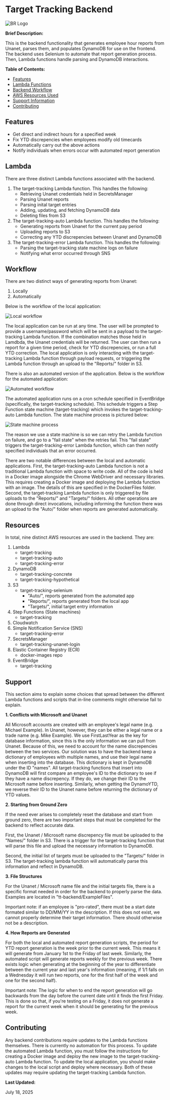 # Target Tracking Backend

![BR Logo](../images/ByteRatio_Logo.png)

**Brief Description:**

This is the backend functionality that generates employee hour reports from Unanet, parses them, and populates DynamoDB for use on the frontend. The backend uses Selenium to automate that report generation process. Then, Lambda functions handle parsing and DynamoDB interactions.

**Table of Contents:**

- [Features](#features)
- [Lambda Functions](lambda)
- [Backend Workflow](#workflow)
- [AWS Resources Used](#resources)
- [Support Information](#support)
- [Contributing](#contributing)

## Features

-   Get direct and indirect hours for a specified week
-   Fix YTD discrepencies when employees modify old timecards
-   Automatically carry out the above actions
-   Notify individuals when errors occur with automated report generation

## Lambda

There are three distinct Lambda functions associated with the backend.

1. The target-tracking Lambda function. This handles the following:
    - Retrieving Unanet credentials held in SecretsManager
    - Parsing Unanet reports
    - Parsing inital target entries
    - Adding, updating, and fetching DynamoDB data
    - Deleting files from S3
2. The target-tracking-auto Lambda function. This handles the following:
    - Generating reports from Unanet for the current pay period
    - Uploading reports to S3
    - Correcting any YTD discrepencies between Unanet and DynamoDB
3. The target-tracking-error Lambda function. This handles the following:
    - Parsing the target-tracking state machine logs on failure
    - Notifying what error occurred through SNS

## Workflow

There are two distinct ways of generating reports from Unanet:
1. Locally
2. Automatically

Below is the workflow of the local application:

![Local workflow](../images/BR2025_Local.png)

The local application can be run at any time. The user will be prompted to provide a username/password which will be sent in a payload to the target-tracking Lambda function. If the combination matches those held in Lamdbda, the Unanet credentials will be returned. The user can then run a report for a given time period, check for YTD discrepencies, or run a full YTD correction. The local application is only interacting with the target-tracking Lambda function through payload requests, or triggering the Lambda function through an upload to the "Reports/" folder in S3.

There is also an automated version of the application. Below is the workflow for the automated application:

![Automated workflow](../images/BR2025_Auto.png)

The automated application runs on a cron schedule specified in EventBridge (specifically, the target-tracking schedule). This schedule triggers a Step Function state machine (target-tracking) which invokes the target-tracking-auto Lambda function. The state machine process is pictured below:

![State machine process](../images/BR2025_StateMachine.png)

The reason we use a state machine is so we can retry the Lambda function on failure, and go to a "fail state" when the retries fail. This "fail state" triggers the target-tracking-error Lambda function, which can then notify specified individuals that an error occurred.

There are two notable differences between the local and automatic applications. First, the target-tracking-auto Lambda function is not a traditional Lambda function with space to write code. All of the code is held in a Docker image alongside the Chrome WebDriver and necessary libraries. This requires creating a Docker image and deploying the Lambda function with an image. The details of this are specified in the DockerFiles folder. Second, the target-tracking Lambda function is only triggered by file uploads to the "Reports/" and "Targets/" folders. All other operations are done through direct invocations, including informing the function there was an upload to the "Auto/" folder when reports are generated automatically.

## Resources

In total, nine distinct AWS resources are used in the backend. They are:
1. Lambda
    - target-tracking
    - target-tracking-auto
    - target-tracking-error
2. DynamoDB
    - target-tracking-concrete
    - target-tracking-hypothetical
3. S3
    - target-tracking-selenium
        - "Auto/", reports generated from the automated app
        - "Reports/", reports generated from the local app
        - "Targets/", initial target entry information
4. Step Functions (State machines)
    - target-tracking
5. Cloudwatch
6. Simple Notification Service (SNS)
    - target-tracking-error
7. SecretsManager
    - target-tracking-unanet-login
8. Elastic Container Registry (ECR)
    - docker-images repo
9. EventBridge
    - target-tracking

## Support

This section aims to explain some choices that spread between the different Lambda functions and scripts that in-line comments might otherwise fail to explain.

**1. Conflicts with Microsoft and Unanet**

All Microsoft accounts are created with an employee's legal name (e.g. Michael Example). In Unanet, however, they can be either a legal name or a trade name (e.g. Mike Example). We use FirstLastYear as the key for database information, since this is the only information we can pull from Unanet. Because of this, we need to account for the name discrepencies between the two services. Our solution was to have the backend keep a dictionary of employees with multiple names, and use their legal name when inserting into the database. This dictionary is kept in DynamoDB under the ID "names". All target-tracking functions that insert into DynamoDB will first compare an employee's ID to the dictionary to see if they have a name discrepency. If they do, we change their ID to the Microsoft name before inserting. Similarly, when getting the DynamoYTD, we reverse their ID to the Unanet name before returning the dictionary of YTD values.

**2. Starting from Ground Zero**

If the need ever arises to completely reset the database and start from ground zero, there are two important steps that must be completed for the backend to reflect accurate data.

First, the Unanet / Microsoft name discrepency file must be uploaded to the "Names/" folder in S3. There is a trigger for the target-tracking function that will parse this file and upload the necessary information to DynamoDB.

Second, the initial list of targets must be uploaded to the "Targets/" folder in S3. The target-tracking lambda function will automatically parse this information and reflect in DynamoDB.

**3. File Structures**

For the Unanet / Microsoft name file and the initial targets file, there is a specific format needed in order for the backend to properly parse the data. Examples are located in "tt-backend/ExampleFiles".

Important note: if an employee is "pro-rated", there must be a start date formated similar to DD/MM/YY in the description. If this does not exist, we cannot properly determine their target information. There should otherwise not be a description.

**4. How Reports are Generated**

For both the local and automated report generation scripts, the period for YTD report generation is the week prior to the current week. This means it will generate from January 1st to the Friday of last week. Similarly, the automated script will generate reports weekly for the previous week. There exists logic when generating at the beginning of the year to differentiate between the current year and last year's information (meaning, if 1/1 falls on a Wednesday it will run two reports, one for the first half of the week and one for the second half).

Important note: The logic for when to end the report generation will go backwards from the day before the current date until it finds the first Friday. This is done so that, if you're testing on a Friday, it does not generate a report for the current week when it should be generating for the previous week.

## Contributing

Any backend contributions require updates to the Lambda functions themselves. There is currently no automation for this process. To update the automated Lambda function, you must follow the instructions for creating a Docker image and deploy the new image to the target-tracking-auto Lambda function. To update the local application, you should make changes to the local script and deploy where necessary. Both of these updates may require updating the target-tracking Lambda function.

**Last Updated:**

July 18, 2025
